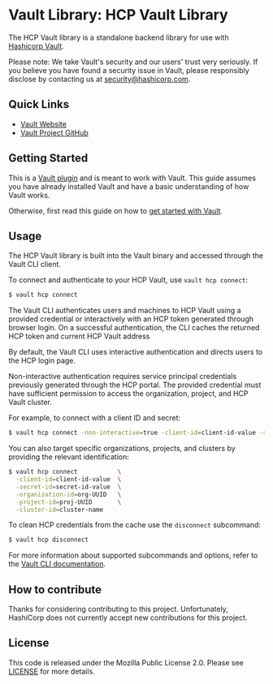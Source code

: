 # Vault Library: HCP Vault Library

The HCP Vault library is a standalone backend library for use with [Hashicorp
Vault](https://www.github.com/hashicorp/vault).

Please note: We take Vault's security and our users' trust very seriously. If
you believe you have found a security issue in Vault, please responsibly
disclose by contacting us at [security@hashicorp.com](mailto:security@hashicorp.com).

## Quick Links

- [Vault Website](https://developer.hashicorp.com/vault)
- [Vault Project GitHub](https://www.github.com/hashicorp/vault)

## Getting Started

This is a [Vault plugin](https://developer.hashicorp.com/vault/docs/plugins)
and is meant to work with Vault. This guide assumes you have already installed
Vault and have a basic understanding of how Vault works.

Otherwise, first read this guide on how to [get started with
Vault](https://developer.hashicorp.com/vault/tutorials/getting-started/getting-started-install).

## Usage

The HCP Vault library is built into the Vault binary and accessed through the Vault CLI client.

To connect and authenticate to your HCP Vault, use `vault hcp connect`:

```sh
$ vault hcp connect
```

The Vault CLI authenticates users and machines to HCP Vault using a provided credential or interactively with an HCP token generated through browser login. On a successful authentication, the CLI caches the returned HCP token and current HCP Vault address 

By default, the Vault CLI uses interactive authentication and directs users to the HCP login page.

Non-interactive authentication requires service principal credentials
previously generated through the HCP portal. The provided credential
must have sufficient permission to access the organization, project, and
 HCP Vault cluster.
 
 For example, to connect with a client ID and secret:

```sh
$ vault hcp connect -non-interactive=true -client-id=client-id-value -secret-id=secret-id-value
```

You can also target specific organizations, projects, and clusters by providing the relevant identification:

```sh
$ vault hcp connect           \
  -client-id=client-id-value  \
  -secret-id=secret-id-value  \
  -organization-id=org-UUID   \
  -project-id=proj-UUID       \
  -cluster-id=cluster-name
```

To clean HCP credentials from the cache use the `disconnect` subcommand:

```sh
$ vault hcp disconnect
```

For more information about supported subcommands and options, refer to the [Vault CLI documentation](https://add-documentation-here).

## How to contribute

Thanks for considering contributing to this project. Unfortunately, HashiCorp does not currently accept new contributions for this project.

## License

This code is released under the Mozilla Public License 2.0. Please see [LICENSE](https://github.com/hashicorp/terraform-aws-hcp-consul/blob/main/LICENSE) for more details.